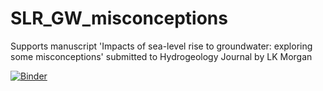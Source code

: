 # SLR_GW_misconceptions
Supports manuscript 'Impacts of sea-level rise to groundwater: exploring some misconceptions' submitted to Hydrogeology Journal by LK Morgan

[![Binder](https://mybinder.org/badge_logo.svg)](https://mybinder.org/v2/gh/lmorgan12/SLR_GW_misconceptions.git/main?labpath=Morgan_2023_notebook.ipynb)
